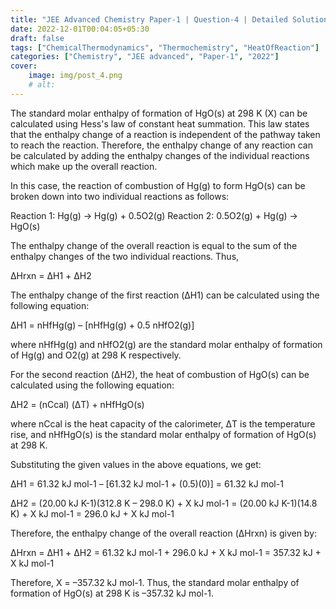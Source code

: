 ```yaml
---
title: "JEE Advanced Chemistry Paper-1 | Question-4 | Detailed Solution"
date: 2022-12-01T00:04:05+05:30
draft: false
tags: ["ChemicalThermodynamics", "Thermochemistry", "HeatOfReaction"]
categories: ["Chemistry", "JEE advanced", "Paper-1", "2022"]
cover: 
    image: img/post_4.png
    # alt: 
---
```

The standard molar enthalpy of formation of HgO(s) at 298 K (X) can be calculated using Hess's law of constant heat summation. This law states that the enthalpy change of a reaction is independent of the pathway taken to reach the reaction. Therefore, the enthalpy change of any reaction can be calculated by adding the enthalpy changes of the individual reactions which make up the overall reaction.

In this case, the reaction of combustion of Hg(g) to form HgO(s) can be broken down into two individual reactions as follows:

Reaction 1: Hg(g) → Hg(g) + 0.5O2(g) 
Reaction 2: 0.5O2(g) + Hg(g) → HgO(s)

The enthalpy change of the overall reaction is equal to the sum of the enthalpy changes of the two individual reactions. Thus,

ΔHrxn = ΔH1 + ΔH2

The enthalpy change of the first reaction (ΔH1) can be calculated using the following equation:

ΔH1 = nHfHg(g) – [nHfHg(g) + 0.5 nHfO2(g)]

where nHfHg(g) and nHfO2(g) are the standard molar enthalpy of formation of Hg(g) and O2(g) at 298 K respectively.

For the second reaction (ΔH2), the heat of combustion of HgO(s) can be calculated using the following equation:

ΔH2 = (nCcal) (ΔT) + nHfHgO(s)

where nCcal is the heat capacity of the calorimeter, ΔT is the temperature rise, and nHfHgO(s) is the standard molar enthalpy of formation of HgO(s) at 298 K.

Substituting the given values in the above equations, we get:

ΔH1 = 61.32 kJ mol-1 – [61.32 kJ mol-1 + (0.5)(0)] = 61.32 kJ mol-1

ΔH2 = (20.00 kJ K-1)(312.8 K – 298.0 K) + X kJ mol-1 
     = (20.00 kJ K-1)(14.8 K) + X kJ mol-1 
     = 296.0 kJ + X kJ mol-1

Therefore, the enthalpy change of the overall reaction (ΔHrxn) is given by:

ΔHrxn = ΔH1 + ΔH2
     = 61.32 kJ mol-1 + 296.0 kJ + X kJ mol-1 
     = 357.32 kJ + X kJ mol-1

Therefore, X = –357.32 kJ mol-1. Thus, the standard molar enthalpy of formation of HgO(s) at 298 K is –357.32 kJ mol-1.